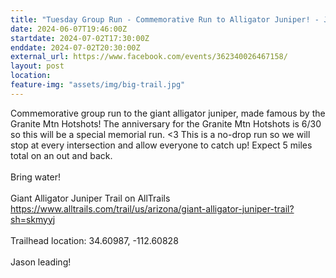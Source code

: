```yaml
---
title: "Tuesday Group Run - Commemorative Run to Alligator Juniper! - Jason leading!"
date: 2024-06-07T19:46:00Z
startdate: 2024-07-02T17:30:00Z
enddate: 2024-07-02T20:30:00Z
external_url: https://www.facebook.com/events/362340026467158/
layout: post
location: 
feature-img: "assets/img/big-trail.jpg"
---
```


Commemorative group run to the giant alligator juniper, made famous by the Granite Mtn Hotshots! The anniversary for the Granite Mtn Hotshots is 6/30 so this will be a special memorial run. <3 This is a no-drop run so we will stop at every intersection and allow everyone to catch up! Expect 5 miles total on an out and back. <br>
  <br>
  Bring water!<br>
  <br>
  Giant Alligator Juniper Trail on AllTrails<br>
  [https://www.alltrails.com/trail/us/arizona/giant-alligator-juniper-trail?sh=skmyyj<br>
](https://www.alltrails.com/trail/us/arizona/giant-alligator-juniper-trail?sh=skmyyj<br>
)  <br>
  Trailhead location&#58; 34.60987, -112.60828<br>
  <br>
  Jason leading!<br>
  <br>
  
